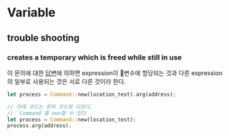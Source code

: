 # Variable

## trouble shooting

### creates a temporary which is freed while still in use

이 문의에 대한 [답변](https://users.rust-lang.org/t/creates-a-temporary-which-is-freed-while-still-in-use-again/29211/2)에 의하면 expression이 변수에 할당되는 것과 다른 expression의 일부로 사용되는 것은 서로 다른 것이라 한다.

```rs
let process = Command::new(location_test).arg(address);

// 아래 코드는 위의 코드와 다르다.
// `Command`를 own할 수 있다
let process = Command::new(location_test);
process.arg(address);
```
